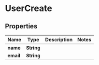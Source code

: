 

# UserCreate


## Properties

| Name | Type | Description | Notes |
|------------ | ------------- | ------------- | -------------|
|**name** | **String** |  |  |
|**email** | **String** |  |  |



